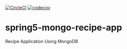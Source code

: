 [![CircleCI](https://dl.circleci.com/status-badge/img/gh/stamp222/spring5-mongo-recipe-app/tree/master.svg?style=svg)](https://dl.circleci.com/status-badge/redirect/gh/stamp222/spring5-mongo-recipe-app/tree/master)
[![codecov](https://codecov.io/gh/springframeworkguru/spring5-mongo-recipe-app/branch/master/graph/badge.svg)](https://codecov.io/gh/springframeworkguru/spring5-mongo-recipe-app)

# spring5-mongo-recipe-app
Recipe Application Using MongoDB
